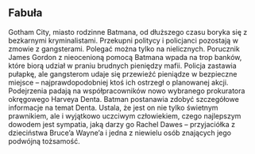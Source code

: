 ## Fabuła
Gotham City, miasto rodzinne Batmana, od dłuższego czasu boryka się z bezkarnymi kryminalistami. Przekupni politycy i policjanci pozostają w zmowie z gangsterami. Polegać można tylko na nielicznych. Porucznik James Gordon z nieocenioną pomocą Batmana wpada na trop banków, które biorą udział w praniu brudnych pieniędzy mafii. Policja zastawia pułapkę, ale gangsterom udaje się przewieźć pieniądze w bezpieczne miejsce – najprawdopodobniej ktoś ich ostrzegł o planowanej akcji. Podejrzenia padają na współpracowników nowo wybranego prokuratora okręgowego Harveya Denta.
Batman postanawia zdobyć szczegółowe informacje na temat Denta. Ustala, że jest on nie tylko świetnym prawnikiem, ale i wyjątkowo uczciwym człowiekiem, czego najlepszym dowodem jest sympatia, jaką darzy go Rachel Dawes – przyjaciółka z dzieciństwa Bruce’a Wayne’a i jedna z niewielu osób znających jego podwójną tożsamość.
